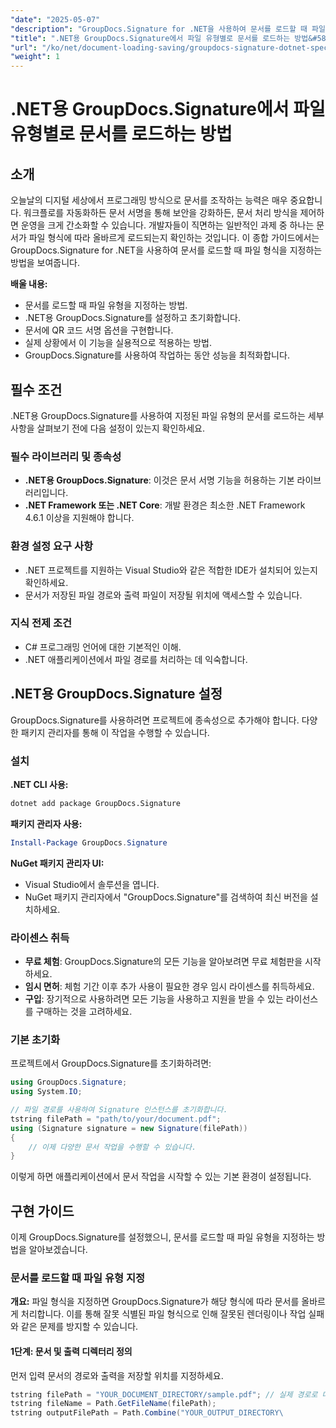 ```yaml
---
"date": "2025-05-07"
"description": "GroupDocs.Signature for .NET을 사용하여 문서를 로드할 때 파일 형식을 지정하는 방법을 알아보세요. 단계별 가이드를 통해 문서 처리를 간소화하세요."
"title": ".NET용 GroupDocs.Signature에서 파일 유형별로 문서를 로드하는 방법&#58; 종합 가이드"
"url": "/ko/net/document-loading-saving/groupdocs-signature-dotnet-specify-file-type-loading/"
"weight": 1
---
```


# .NET용 GroupDocs.Signature에서 파일 유형별로 문서를 로드하는 방법

## 소개

오늘날의 디지털 세상에서 프로그래밍 방식으로 문서를 조작하는 능력은 매우 중요합니다. 워크플로를 자동화하든 문서 서명을 통해 보안을 강화하든, 문서 처리 방식을 제어하면 운영을 크게 간소화할 수 있습니다. 개발자들이 직면하는 일반적인 과제 중 하나는 문서가 파일 형식에 따라 올바르게 로드되는지 확인하는 것입니다. 이 종합 가이드에서는 GroupDocs.Signature for .NET을 사용하여 문서를 로드할 때 파일 형식을 지정하는 방법을 보여줍니다.

**배울 내용:**
- 문서를 로드할 때 파일 유형을 지정하는 방법.
- .NET용 GroupDocs.Signature를 설정하고 초기화합니다.
- 문서에 QR 코드 서명 옵션을 구현합니다.
- 실제 상황에서 이 기능을 실용적으로 적용하는 방법.
- GroupDocs.Signature를 사용하여 작업하는 동안 성능을 최적화합니다.

## 필수 조건

.NET용 GroupDocs.Signature를 사용하여 지정된 파일 유형의 문서를 로드하는 세부 사항을 살펴보기 전에 다음 설정이 있는지 확인하세요.

### 필수 라이브러리 및 종속성
- **.NET용 GroupDocs.Signature**: 이것은 문서 서명 기능을 허용하는 기본 라이브러리입니다.
- **.NET Framework 또는 .NET Core**: 개발 환경은 최소한 .NET Framework 4.6.1 이상을 지원해야 합니다.

### 환경 설정 요구 사항
- .NET 프로젝트를 지원하는 Visual Studio와 같은 적합한 IDE가 설치되어 있는지 확인하세요.
- 문서가 저장된 파일 경로와 출력 파일이 저장될 위치에 액세스할 수 있습니다.

### 지식 전제 조건
- C# 프로그래밍 언어에 대한 기본적인 이해.
- .NET 애플리케이션에서 파일 경로를 처리하는 데 익숙합니다.
  
## .NET용 GroupDocs.Signature 설정

GroupDocs.Signature를 사용하려면 프로젝트에 종속성으로 추가해야 합니다. 다양한 패키지 관리자를 통해 이 작업을 수행할 수 있습니다.

### 설치

**.NET CLI 사용:**
```bash
dotnet add package GroupDocs.Signature
```

**패키지 관리자 사용:**
```powershell
Install-Package GroupDocs.Signature
```

**NuGet 패키지 관리자 UI:**
- Visual Studio에서 솔루션을 엽니다.
- NuGet 패키지 관리자에서 "GroupDocs.Signature"를 검색하여 최신 버전을 설치하세요.

### 라이센스 취득

- **무료 체험**: GroupDocs.Signature의 모든 기능을 알아보려면 무료 체험판을 시작하세요.
- **임시 면허**: 체험 기간 이후 추가 사용이 필요한 경우 임시 라이센스를 취득하세요.
- **구입**: 장기적으로 사용하려면 모든 기능을 사용하고 지원을 받을 수 있는 라이선스를 구매하는 것을 고려하세요.

### 기본 초기화

프로젝트에서 GroupDocs.Signature를 초기화하려면:
```csharp
using GroupDocs.Signature;
using System.IO;

// 파일 경로를 사용하여 Signature 인스턴스를 초기화합니다.
tstring filePath = "path/to/your/document.pdf";
using (Signature signature = new Signature(filePath))
{
    // 이제 다양한 문서 작업을 수행할 수 있습니다.
}
```

이렇게 하면 애플리케이션에서 문서 작업을 시작할 수 있는 기본 환경이 설정됩니다.

## 구현 가이드

이제 GroupDocs.Signature를 설정했으니, 문서를 로드할 때 파일 유형을 지정하는 방법을 알아보겠습니다.

### 문서를 로드할 때 파일 유형 지정

**개요:**
파일 형식을 지정하면 GroupDocs.Signature가 해당 형식에 따라 문서를 올바르게 처리합니다. 이를 통해 잘못 식별된 파일 형식으로 인해 잘못된 렌더링이나 작업 실패와 같은 문제를 방지할 수 있습니다.

#### 1단계: 문서 및 출력 디렉터리 정의

먼저 입력 문서의 경로와 출력을 저장할 위치를 지정하세요.
```csharp
tstring filePath = "YOUR_DOCUMENT_DIRECTORY/sample.pdf"; // 실제 경로로 대체
tstring fileName = Path.GetFileName(filePath);
tstring outputFilePath = Path.Combine("YOUR_OUTPUT_DIRECTORY\